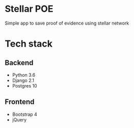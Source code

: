 # Stellar POE

Simple app to save proof of evidence using stellar network

# Tech stack

## Backend

- Python 3.6
- Django 2.1
- Postgres 10

## Frontend

- Bootstrap 4
- jQuery
